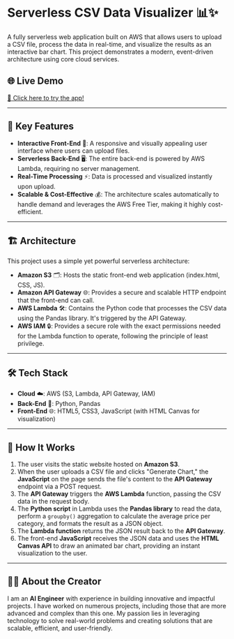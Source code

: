 # Serverless CSV Data Visualizer 📊✨  
A fully serverless web application built on AWS that allows users to upload a CSV file, process the data in real-time, and visualize the results as an interactive bar chart. This project demonstrates a modern, event-driven architecture using core cloud services.

## 🌐 Live Demo  
[🔗 Click here to try the app!](http://arjun-gupta-csv-visualizer-app.s3-website.eu-north-1.amazonaws.com/)

---

## 🚀 Key Features  
- **Interactive Front-End** 🎨: A responsive and visually appealing user interface where users can upload files.  
- **Serverless Back-End** 🖥️: The entire back-end is powered by AWS Lambda, requiring no server management.  
- **Real-Time Processing** ⚡: Data is processed and visualized instantly upon upload.  
- **Scalable & Cost-Effective** 💰: The architecture scales automatically to handle demand and leverages the AWS Free Tier, making it highly cost-efficient.  

---

## 🏗️ Architecture  
This project uses a simple yet powerful serverless architecture:  
- **Amazon S3** 🗂️: Hosts the static front-end web application (index.html, CSS, JS).  
- **Amazon API Gateway** 🌐: Provides a secure and scalable HTTP endpoint that the front-end can call.  
- **AWS Lambda** 🛠️: Contains the Python code that processes the CSV data using the Pandas library. It's triggered by the API Gateway.  
- **AWS IAM** 🔒: Provides a secure role with the exact permissions needed for the Lambda function to operate, following the principle of least privilege.  

---

## 🛠️ Tech Stack  
- **Cloud** ☁️: AWS (S3, Lambda, API Gateway, IAM)  
- **Back-End** 🐍: Python, Pandas  
- **Front-End** 🌐: HTML5, CSS3, JavaScript (with HTML Canvas for visualization)  

---

## 📖 How It Works  
1. The user visits the static website hosted on **Amazon S3**.  
2. When the user uploads a CSV file and clicks "Generate Chart," the **JavaScript** on the page sends the file's content to the **API Gateway** endpoint via a POST request.  
3. The **API Gateway** triggers the **AWS Lambda** function, passing the CSV data in the request body.  
4. The **Python script** in Lambda uses the **Pandas library** to read the data, perform a `groupby()` aggregation to calculate the average price per category, and formats the result as a JSON object.  
5. The **Lambda function** returns the JSON result back to the **API Gateway**.  
6. The front-end **JavaScript** receives the JSON data and uses the **HTML Canvas API** to draw an animated bar chart, providing an instant visualization to the user.  

---

## 👨‍💻 About the Creator  
I am an **AI Engineer** with experience in building innovative and impactful projects. I have worked on numerous projects, including those that are more advanced and complex than this one. My passion lies in leveraging technology to solve real-world problems and creating solutions that are scalable, efficient, and user-friendly.